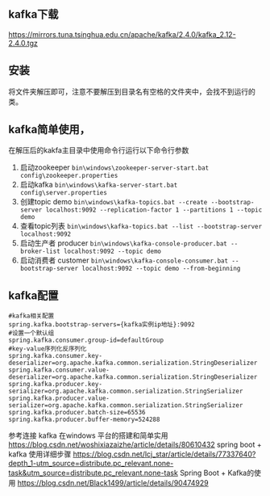 ## kafka下载
https://mirrors.tuna.tsinghua.edu.cn/apache/kafka/2.4.0/kafka_2.12-2.4.0.tgz
## 安装
将文件夹解压即可，注意不要解压到目录名有空格的文件夹中，会找不到运行的类。

## kafka简单使用，

在解压后的kakfa主目录中使用命令行运行以下命令行参数

1. 启动zookeeper
   `bin\windows\zookeeper-server-start.bat config\zookeeper.properties`
2. 启动kafka
   `bin\windows\kafka-server-start.bat config\server.properties`
3. 创建topic demo
   `bin\windows\kafka-topics.bat --create --bootstrap-server localhost:9092 --replication-factor 1 --partitions 1 --topic demo`
4. 查看topic列表
   `bin\windows\kafka-topics.bat --list --bootstrap-server localhost:9092`
5. 启动生产者 producer
   `bin\windows\kafka-console-producer.bat --broker-list localhost:9092 --topic demo`
6. 启动消费者 customer
   `bin\windows\kafka-console-consumer.bat --bootstrap-server localhost:9092 --topic demo --from-beginning`

## kafka配置

```properties
#kafka相关配置
spring.kafka.bootstrap-servers={kafka实例ip地址}:9092
#设置一个默认组
spring.kafka.consumer.group-id=defaultGroup
#key-value序列化反序列化
spring.kafka.consumer.key-deserializer=org.apache.kafka.common.serialization.StringDeserializer
spring.kafka.consumer.value-deserializer=org.apache.kafka.common.serialization.StringDeserializer
spring.kafka.producer.key-serializer=org.apache.kafka.common.serialization.StringSerializer
spring.kafka.producer.value-serializer=org.apache.kafka.common.serialization.StringSerializer
spring.kafka.producer.batch-size=65536
spring.kafka.producer.buffer-memory=524288
```



参考连接
kafka 在windows 平台的搭建和简单实用
https://blog.csdn.net/woshixiazaizhe/article/details/80610432
spring boot + kafka 使用详细步骤
https://blog.csdn.net/lcj_star/article/details/77337640?depth_1-utm_source=distribute.pc_relevant.none-task&utm_source=distribute.pc_relevant.none-task
Spring Boot + Kafka的使用
https://blog.csdn.net/Black1499/article/details/90474929